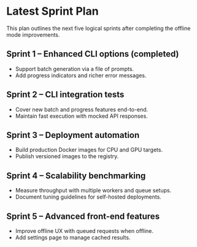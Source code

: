 # Latest Sprint Plan

This plan outlines the next five logical sprints after completing the offline mode improvements.

## Sprint 1 – Enhanced CLI options (completed)
* Support batch generation via a file of prompts.
* Add progress indicators and richer error messages.

## Sprint 2 – CLI integration tests
* Cover new batch and progress features end-to-end.
* Maintain fast execution with mocked API responses.

## Sprint 3 – Deployment automation
* Build production Docker images for CPU and GPU targets.
* Publish versioned images to the registry.

## Sprint 4 – Scalability benchmarking
* Measure throughput with multiple workers and queue setups.
* Document tuning guidelines for self-hosted deployments.

## Sprint 5 – Advanced front-end features
* Improve offline UX with queued requests when offline.
* Add settings page to manage cached results.
